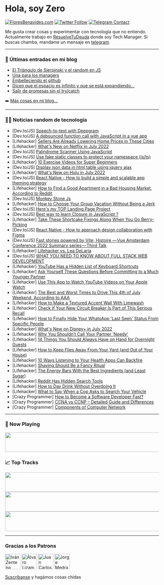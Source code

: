 # Hola, soy Zero

[![FloresBenavides.com](https://img.shields.io/website?down_message=oops&label=MiBlog&style=for-the-badge&up_message=online&url=https%3A%2F%2Ffloresbenavides.com)](https://floresbenavides.com) [![Twitter Follow](https://img.shields.io/twitter/follow/ZeroDragon?color=%231DA1F2&label=Follow&logo=twitter&logoColor=ffffff&style=for-the-badge)](https://twitter.com/zerodragon) [![Telegram Contact](https://img.shields.io/badge/escr%C3%ADbeme-ZeroDragon-%2326A5E4?style=for-the-badge&logo=telegram)](https://t.me/zerodragon)

Me gusta crear cosas y experimentar con tecnología que no entiendo.
Actualmente trabajo en [ResuelveTuDeuda](http://github.com/resuelve) donde soy Tech Manager.
Si buscas chamba, mandame un mensaje en [telegram](https://t.me/zerodragon).

---

### 📕 Últimas entradas en mi blog
<!-- BLOG-POST-LIST:START -->
- [El Triángulo de Sierpinski y el random en JS](https://floresbenavides.com/el-triangulo-de-sierpinski-y-el-random-en-js/)
- [Una para los managers](https://floresbenavides.com/una-para-los-managers/)
- [Embelleciendo el github](https://floresbenavides.com/embelleciendo-el-github/)
- [Dicen que el espacio es infinito y que se está expandiendo…](https://floresbenavides.com/dicen-que-el-espacio-es-infinito-y-que-se-esta-expandiendo/)
- [Salir de promesas sin el try/catch](https://floresbenavides.com/salir-de-promesas-sin-el-try-catch/)
<!-- BLOG-POST-LIST:END -->

➡️ [Más cosas en mi blog...](https://floresbenavides.com)

---

### 👨‍💻 Noticias random de tecnología
<!-- TECH-POSTS:START -->
- [Dev.to/JS] [Speech-to-text with Deepgram](https://dev.to/nickytonline/speech-to-text-with-deepgram-2b6i)
- [Dev.to/JS] [A debounced function call with JavaScript in a vue app](https://dev.to/readwarn/a-debounced-function-call-with-javascript-in-a-vue-app-3f69)
- [Lifehacker] [Sellers Are Already Lowering Home Prices in These Cities](https://lifehacker.com/sellers-are-already-lowering-home-prices-in-these-citie-1849094355)
- [Lifehacker] [What&#39;s New on Netflix in July 2022](https://lifehacker.com/whats-new-on-netflix-in-july-2022-1849095434)
- [Dev.to/JS] [Palindrome Scanner Using JavaScript](https://dev.to/xinnks/palindrome-scanner-using-javascript-4i1a)
- [Dev.to/JS] [Use fake static classes to protect your namespace &lpar;js/ts&rpar;](https://dev.to/qpwo/use-fake-static-classes-to-protect-your-namespace-jsts-2pfd)
- [Lifehacker] [10 Exercise Videos for Super Beginners](https://lifehacker.com/10-exercise-videos-for-super-beginners-1849094703)
- [Dev.to/JS] [Display json data in html table using jquery ajax](https://dev.to/kodwings/display-json-data-in-html-table-using-jquery-ajax-2f92)
- [Lifehacker] [What&#39;s New on Hulu in July 2022](https://lifehacker.com/whats-new-on-hulu-in-july-2022-1849095278)
- [Dev.to/JS] [React Native - How to build a simple and scalable app theming strategy](https://dev.to/alexandrughinea/react-native-how-to-build-a-simple-and-scalable-app-theming-strategy-4427)
- [Lifehacker] [How to Find a Good Apartment in a Bad Housing Market, According to Reddit](https://lifehacker.com/how-to-find-a-good-apartment-in-a-bad-housing-market-a-1849094224)
- [Dev.to/JS] [Monkey Stone Js](https://dev.to/toutpuissantged/monkey-stone-js-22j1)
- [Lifehacker] [How to Choose Your Group Vacation Without Being a Jerk](https://lifehacker.com/how-to-choose-your-group-vacation-without-being-an-assh-1849094367)
- [Dev.to/JS] [Here&#39;s my TOP Landing Page Project](https://dev.to/taepal467/heres-my-top-landing-page-project-56b1)
- [Dev.to/JS] [Best way to learn Closure in JavaScript ?](https://dev.to/mnathani/best-way-to-learn-closure-in-javascript--29dp)
- [Lifehacker] [Take These Shortcake Fixings Along When You Go Berry-Picking](https://lifehacker.com/take-these-shortcake-fixings-along-when-you-go-berry-pi-1849094307)
- [Dev.to/JS] [React Native - How to approach design collaboration with Figma](https://dev.to/alexandrughinea/react-native-how-to-approach-design-collaboration-with-figma-4pnf)
- [Dev.to/JS] [Fast stories powered by Vite; Histoire — Vue Amsterdam Conference 2022 Summary series — Third Talk](https://dev.to/mohsen_vaziri/fast-stories-powered-by-vite-histoire-vue-amsterdam-conference-2022-summary-series-third-talk-543n)
- [Lifehacker] [Lifehacker vs. Lea DeLaria](https://lifehacker.com/lifehacker-vs-lea-delaria-1849093598)
- [Dev.to/JS] [WHAT YOU NEED TO KNOW ABOUT FULL STACK WEB DEVELOPMENT](https://dev.to/fliptotech/what-you-need-to-know-about-full-stack-web-development-2hk5)
- [Lifehacker] [YouTube Has a Hidden List of Keyboard Shortcuts](https://lifehacker.com/youtube-has-a-hidden-list-of-keyboard-shortcuts-1849093707)
- [Lifehacker] [Ask Yourself These Questions Before Committing to a Much Younger Partner](https://lifehacker.com/ask-yourself-these-questions-before-committing-to-a-muc-1849068844)
- [Lifehacker] [Use This App to Watch YouTube Videos on Your Apple Watch](https://lifehacker.com/use-this-app-to-watch-youtube-videos-on-your-apple-watc-1849092759)
- [Lifehacker] [The Best and Worst Times to Drive This 4th of July Weekend, According to AAA](https://lifehacker.com/the-best-and-worst-times-to-drive-this-4th-of-july-week-1849092740)
- [Lifehacker] [How to Make a Textured Accent Wall With Limewash](https://lifehacker.com/how-to-make-a-textured-accent-wall-with-limewash-1849091886)
- [Lifehacker] [Check If Your New Circuit Breaker Is Part of This Serious Recall](https://lifehacker.com/check-if-your-new-circuit-breaker-is-part-of-this-serio-1849092339)
- [Lifehacker] [How to Finally Hide Your WhatsApp &#39;Last Seen&#39; Status From Specific People](https://lifehacker.com/how-to-finally-hide-your-whatsapp-last-seen-status-from-1849092145)
- [Lifehacker] [What&#39;s New on Disney+ in July 2022](https://lifehacker.com/whats-new-on-disney-in-july-2022-1849092538)
- [Lifehacker] [Why You Shouldn’t Call Your Partner &#39;Needy&#39;](https://lifehacker.com/why-you-shouldn-t-call-your-partner-needy-1849076984)
- [Lifehacker] [14 Things You Should Always Have on Hand for Overnight Guests](https://lifehacker.com/14-things-you-should-always-have-on-hand-for-overnight-1849090450)
- [Lifehacker] [How to Keep Flies Away From Your Yard &lpar;and Out of Your House&rpar;](https://lifehacker.com/how-to-keep-flies-away-from-your-yard-and-out-of-your-1849091606)
- [Lifehacker] [10 Ways Listening to Your Health Apps Can Backfire](https://lifehacker.com/10-ways-listening-to-your-health-apps-can-backfire-1849090828)
- [Lifehacker] [Shaving Should Be a Fancy Ritual](https://lifehacker.com/shaving-should-be-a-fancy-ritual-1849090730)
- [Lifehacker] [The Energy Bars With the Best Ingredients &lpar;and Least Sugar&rpar;](https://lifehacker.com/the-energy-bars-with-the-best-ingredients-and-least-su-1849088219)
- [Lifehacker] [Reddit Has Hidden Search Tools](https://lifehacker.com/reddit-has-hidden-search-tools-1849089864)
- [Lifehacker] [How to Day Drink Without Overdoing It](https://lifehacker.com/how-to-day-drink-without-overdoing-it-1849090132)
- [Lifehacker] [What to Say When a Cop Asks to Search Your Vehicle](https://lifehacker.com/what-to-say-when-a-cop-asks-to-search-your-vehicle-1849090424)
- [Crazy Programmer] [How to Become a Software Developer Fast?](https://www.thecrazyprogrammer.com/2022/06/how-to-become-a-software-developer-fast.html)
- [Crazy Programmer] [CCNA vs CCNP – Detailed Guide and Differences](https://www.thecrazyprogrammer.com/2022/06/ccna-vs-ccnp.html)
- [Crazy Programmer] [Components of Computer Network](https://www.thecrazyprogrammer.com/2022/06/components-of-computer-network.html)<!-- TECH-POSTS:END -->

---

### 🎵 Now Playing
<a href="https://spotify-now-playing-dun.vercel.app/now-playing?open"><img src="https://spotify-now-playing-dun.vercel.app/now-playing" width="540" height="64"></a>

### 📈 Top Tracks
<a href="https://spotify-now-playing-dun.vercel.app/top-tracks?i=1&open"><img src="https://spotify-now-playing-dun.vercel.app/top-tracks?i=1" width="540" height="64"></a>
<a href="https://spotify-now-playing-dun.vercel.app/top-tracks?i=2&open"><img src="https://spotify-now-playing-dun.vercel.app/top-tracks?i=2" width="540" height="64"></a>
<a href="https://spotify-now-playing-dun.vercel.app/top-tracks?i=3&open"><img src="https://spotify-now-playing-dun.vercel.app/top-tracks?i=3" width="540" height="64"></a>

---

### Gracias a los Patrons
[<img src="https://avatars.githubusercontent.com/u/243380?v=4" alt="Iván Zenteno" width="50px">](https://github.com/k001) [<img src="https://avatars.githubusercontent.com/u/19955639?v=4" alt="Álvaro Lizama" width="50px">](https://github.com/alvarolizama) [<img src="https://avatars.githubusercontent.com/u/2718753?v=4" alt="Juan Carlos Ruiz" width="50px">](https://github.com/JuanCrg90) [<img src="https://avatars.githubusercontent.com/u/37025?v=4" alt="Jorge Medrano" width="50px">](https://github.com/h1pp1e) 

[Suscríbanse](https://www.patreon.com/zerodragon) y hagámos cosas chidas
